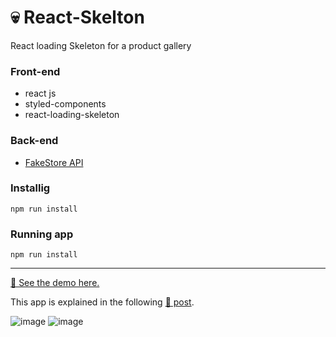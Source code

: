 # 💀 React-Skelton

React loading Skeleton for a product gallery

### Front-end
* react js
* styled-components 
* react-loading-skeleton


### Back-end
* [FakeStore API](https://fakestoreapi.com/) 

### Installig

```
npm run install
```

### Running app

```
npm run install
```

<hr>

[🚀 See the demo here.](https://skeleton-loading-ecommerce.netlify.app/)

This app is explained in the following [📰 post](https://medium.com/bitsrc/how-to-build-a-skeleton-loader-with-react-1dd359cda582).

![image](https://user-images.githubusercontent.com/34925280/150699097-207bd5ca-7b3b-41e3-9222-d1da2dc460d3.png)
![image](https://user-images.githubusercontent.com/34925280/150699082-5dc8d0be-a64e-4344-92b0-7e76b72b6874.png)

